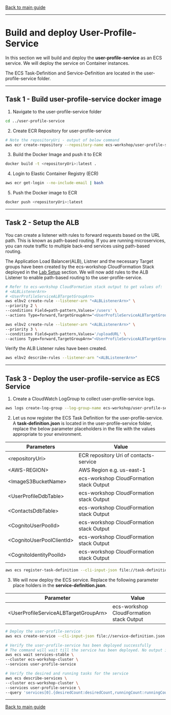 [Back to main guide](../README.md)

___

# Build and deploy User-Profile-Service

In this section we will build and deploy the **user-profile-service** as an ECS service. We will deploy the service on Container instances.

The ECS Task-Definition and Service-Definition are located in the user-profile-service folder.

___

## Task 1 - Build user-profile-service docker image

1. Navigate to the user-profile-service folder

```bash
cd ../user-profile-service
```

2. Create ECR Repository for user-profile-service

```bash
# Note the repositoryUri - output of below command
aws ecr create-repository --repository-name ecs-workshop/user-profile-service
```

3. Build the Docker Image and push it to ECR

```bash
docker build -t <repositoryUri>:latest .
```

4. Login to Elastic Container Registry (ECR)

```bash
aws ecr get-login --no-include-email | bash
```

5. Push the Docker image to ECR

```bash
docker push <repositoryUri>:latest
```

___

## Task 2 - Setup the ALB

You can create a listener with rules to forward requests based on the URL path. This is known as path-based routing. If you are running microservices, you can route traffic to multiple back-end services using path-based routing.

The Application Load Balancer(ALB), Listner and the necessary Target groups have been created by the ecs-workshop CloudFormation Stack deployed in the [Lab Setup](lab-guides/lab-setup.md) section. We will now add rules to the ALB Listener to enable path-based routing to the user-profile-service.

```bash 
# Refer to ecs-workshop CloudFormation stack output to get values of:
# <ALBListenerArn>
# <UserProfileServiceALBTargetGroupArn>
aws elbv2 create-rule --listener-arn "<ALBListenerArn>" \
--priority 2 \
--conditions Field=path-pattern,Values='/users' \
--actions Type=forward,TargetGroupArn="<UserProfileServiceALBTargetGroupArn>"

aws elbv2 create-rule --listener-arn "<ALBListenerArn>" \
--priority 3 \
--conditions Field=path-pattern,Values='/uploadURL' \
--actions Type=forward,TargetGroupArn="<UserProfileServiceALBTargetGroupArn>"
```

Verify the ALB Listener rules have been created.

```bash
aws elbv2 describe-rules --listener-arn "<ALBListenerArn>"
```

___

## Task 3 - Deploy the user-profile-service as ECS Service

1. Create a CloudWatch LogGroup to collect user-profile-service logs.

```bash
aws logs create-log-group --log-group-name ecs-workshop/user-profile-service
```

2. Let us now register the ECS Task Definition for the user-profile-service. A **task-definition.json** is located in the user-profile-service folder, replace the below parameter placeholders in the file with the values appropriate to your environment.

|Parameters                          | Value                                         |
|------------------------------------|-----------------------------------------------|
|&lt;repositoryUri&gt;               | ECR repository Uri of contacts-service        |
|&lt;AWS-REGION&gt;                  | AWS Region e.g. us-east-1                     |
|&lt;ImageS3BucketName&gt;           | ecs-workshop CloudFormation stack Output      |
|&lt;UserProfileDdbTable&gt;         | ecs-workshop CloudFormation stack Output      |
|&lt;ContactsDdbTable&gt;            | ecs-workshop CloudFormation stack Output      |
|&lt;CognitoUserPoolId&gt;           | ecs-workshop CloudFormation stack Output      |
|&lt;CognitoUserPoolClientId&gt;     | ecs-workshop CloudFormation stack Output      |
|&lt;CognitoIdentityPoolId&gt;       | ecs-workshop CloudFormation stack Output      |

```bash
aws ecs register-task-definition --cli-input-json file://task-definition.json
```

3. We will now deploy the ECS service. Replace the following parameter place holders in the **service-definition.json**.

| Parameter                                 | Value                                    |
|-------------------------------------------|------------------------------------------|
|&lt;UserProfileServiceALBTargetGroupArn&gt;| ecs-workshop CloudFormation stack Output |

```bash
# Deploy the user-profile-service
aws ecs create-service --cli-input-json file://service-definition.json

# Verify the user-profile-service has been deployed successfully
# The command will wait till the service has been deployed. No output is returned.
aws ecs wait services-stable \
--cluster ecs-workshop-cluster \
--services user-profile-service

# Verify the desired and running tasks for the service
aws ecs describe-services \
--cluster ecs-workshop-cluster \
--services user-profile-service \
--query 'services[0].{desiredCount:desiredCount,runningCount:runningCount,pendingCount:pendingCount}'
```

___
[Back to main guide](../README.md)
